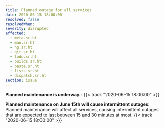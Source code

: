```yaml
---
title: Planned outage for all services
date: 2020-06-15 18:00:00
resolved: false
resolvedWhen: 
severity: disrupted
affected:
  - meta.sr.ht
  - man.sr.ht
  - hg.sr.ht
  - git.sr.ht
  - todo.sr.ht
  - builds.sr.ht
  - paste.sr.ht
  - lists.sr.ht
  - dispatch.sr.ht
section: issue
---
```


**Planned maintenance is underway.**:
{{< track "2020-06-15 18:00:00" >}}

**Planned maintenance on June 15th will cause intermittent outages**:
Planned maintenance will affect all services, causing intermittent outages that
are expected to last between 15 and 30 minutes at most.
{{< track "2020-06-15 18:00:00" >}}

